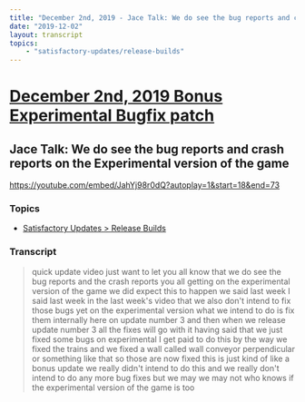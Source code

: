 ```yaml
---
title: "December 2nd, 2019 - Jace Talk: We do see the bug reports and crash reports on the Experimental version of the game"
date: "2019-12-02"
layout: transcript
topics: 
    - "satisfactory-updates/release-builds"
---
```

# [December 2nd, 2019 Bonus Experimental Bugfix patch](../2019-12-02.md)
## Jace Talk: We do see the bug reports and crash reports on the Experimental version of the game
https://youtube.com/embed/JahYj98r0dQ?autoplay=1&start=18&end=73
### Topics
* [Satisfactory Updates > Release Builds](../topics/satisfactory-updates/release-builds.md)

### Transcript

> quick update video just want to let you
> all know that we do see the bug reports
> and the crash reports you all getting on
> the experimental version of the game we
> did expect this to happen we said last
> week I said last week in the last week's
> video that we also don't intend to fix
> those bugs yet on the experimental
> version what we intend to do is fix them
> internally here on update number 3 and
> then when we release update number 3 all
> the fixes will go with it having said
> that we just fixed some bugs on
> experimental I get paid to do this by
> the way we fixed the trains and we fixed
> a wall called wall conveyor
> perpendicular or something like that so
> those are now fixed this is just kind of
> like a bonus update we really didn't
> intend to do this and we really don't
> intend to do any more bug fixes but we
> may we may not who knows if the
> experimental version of the game is too
